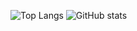 ![Top Langs](https://github-readme-stats.vercel.app/api/top-langs/?username=CrazyXi&layout=compact)
![GitHub stats](https://github-readme-stats.vercel.app/api?username=CrazyXi\&bg_color=30,e96443,904e95\&title_color=fff\&text_color=fff)
